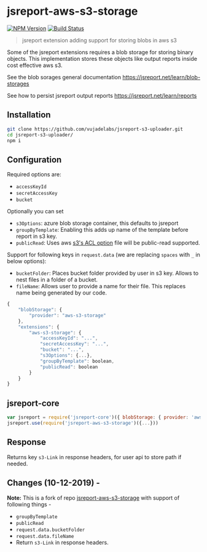 

# jsreport-aws-s3-storage
[![NPM Version](http://img.shields.io/npm/v/jsreport-aws-s3-storage.svg?style=flat-square)](https://npmjs.com/package/jsreport-aws-s3-storage)
[![Build Status](https://travis-ci.org/jsreport/jsreport-aws-s3-storage.png?branch=master)](https://travis-ci.org/jsreport/jsreport-aws-s3-storage)

> jsreport extension adding support for storing blobs in aws s3

Some of the jsreport extensions requires a blob storage for storing binary objects. This implementation stores these objects like output reports inside cost effective aws s3.

See the blob sorages general documentation
https://jsreport.net/learn/blob-storages

See how to persist jsreport output reports
https://jsreport.net/learn/reports


## Installation

```bash
git clone https://github.com/vujadelabs/jsreport-s3-uploader.git
cd jsreport-s3-uploader/
npm i
```

## Configuration

Required options are:
- `accessKeyId`
- `secretAccessKey`
- `bucket`

Optionally you can set
- `s3Options`: azure blob storage container, this defaults to jsreport
- `groupByTemplate`: Enabling this adds up name of the template before report in s3 key.
- `publicRead`: Uses aws [s3's ACL option](https://docs.aws.amazon.com/AWSJavaScriptSDK/latest/AWS/S3.html#putObject-property) file will be public-read supported.

Support for following keys in `request.data` (we are replacing `spaces` with `_` in below options):
- `bucketFolder`: Places bucket folder provided by user in s3 key. Allows to nest files in a folder of a bucket.
- `fileName`: Allows user to provide a name for their file. This replaces name being generated by our code.

```js
{
	"blobStorage": {  
		"provider": "aws-s3-storage"
	},
	"extensions": {
		"aws-s3-storage": {
			"accessKeyId": "...",
			"secretAccessKey": "...",
			"bucket": "...",
			"s3Options": {...},
			"groupByTemplate": boolean,
			"publicRead": boolean
		}
	}
}
```
## jsreport-core
```js
var jsreport = require('jsreport-core')({ blobStorage: { provider: 'aws-s3-storage' } })
jsreport.use(require('jsreport-aws-s3-storage')({...}))
```

## Response
Returns key `s3-Link` in response headers, for user api to store path if needed.

## Changes (10-12-2019) -
**Note:** This is a fork of repo [jsreport-aws-s3-storage](https://github.com/jsreport/jsreport-aws-s3-storage) with support of following things -

- `groupByTemplate`
- `publicRead`
- `request.data.bucketFolder`
- `request.data.fileName`
- Return `s3-Link` in response headers.